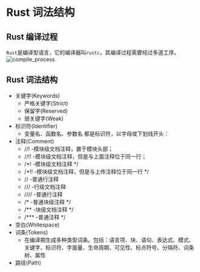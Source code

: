 # Rust 词法结构
## Rust 编译过程
`Rust`是编译型语言，它的编译器叫`rustc`，其编译过程需要经过多道工序。
![compile_process](../img/compile_process.jpg)

## Rust 词法结构
* 关键字(Keywords)
    * 严格关键字(Strict)
    * 保留字(Reserved)
    * 弱关键字(Weak)
* 标识符(Identifier)
    * 变量名、函数名、参数名 都是标识符，以字母或下划线开头：
* 注释(Comment)
    * //! -模块级文档注释，置于模块头部；
    * //!! -模块级文档注释，但是与上面注释位于同一行；
    * /*! -模块级文档注释 */
    * /*!! -模块级文档注释，但是与上传注释位于同一行 */
    * // -普通行注释
    * /// -行级文档注释
    * //// -普通行注释
    * /* -普通块级注释 */
    * /** -块级文档注释 */
    * /*** -普通注释 */
* 空白(Whitespace)
* 词条(Tokens)
    * 在编译期生成多种类型词条。包括：语言项、块、语句、表达式、模式、关键字、标识符、字面量、生命周期、可见性、标点符号、分隔符、词条树、属性
* 路径(Path)
